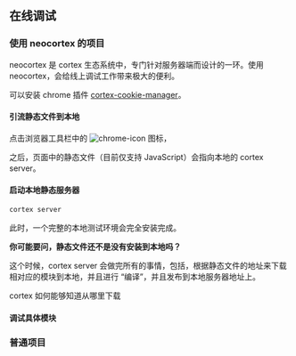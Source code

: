 ## 在线调试

### 使用 neocortex 的项目

neocortex 是 cortex 生态系统中，专门针对服务器端而设计的一环。使用 neocortex，会给线上调试工作带来极大的便利。

可以安装 chrome 插件 [cortex-cookie-manager](https://chrome.google.com/webstore/detail/cortex-cookie-manager/gdcahccbgbmjkadajipnfjloflibhjop?hl=en-US)。

#### 引流静态文件到本地

点击浏览器工具栏中的 ![chrome-icon](https://raw.github.com/kaelzhang/cortex/master/screenshots/chrome-icon.png) 图标，

之后，页面中的静态文件（目前仅支持 JavaScript）会指向本地的 cortex server。

#### 启动本地静态服务器

```sh
cortex server
```

此时，一个完整的本地测试环境会完全安装完成。

**你可能要问，静态文件还不是没有安装到本地吗？**

这个时候，cortex server 会做完所有的事情，包括，根据静态文件的地址来下载相对应的模块到本地，并且进行 “编译”，并且发布到本地服务器地址上。

cortex 如何能够知道从哪里下载

#### 调试具体模块


### 普通项目

